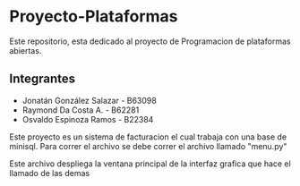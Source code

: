 # Proyecto-Plataformas
Este repositorio, esta dedicado al proyecto de Programacion de plataformas abiertas.

## Integrantes
* Jonatán González Salazar - B63098
* Raymond Da Costa A. - B62281
* Osvaldo Espinoza Ramos - B22384

Este proyecto es un sistema de facturacion el cual trabaja con una base de minisql. 
Para correr el archivo se debe correr el archivo llamado "menu.py"

Este archivo despliega la ventana principal de la interfaz grafica que hace el llamado de las demas
